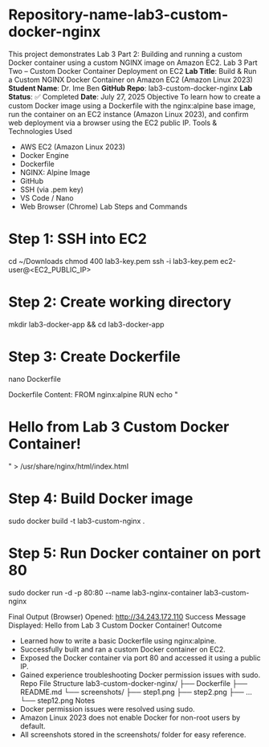 # Repository-name-lab3-custom-docker-nginx
This project demonstrates Lab 3 Part 2: Building and running a custom Docker container using a custom NGINX image on Amazon EC2.
Lab 3 Part Two – Custom Docker Container Deployment on EC2
**Lab Title**: Build & Run a Custom NGINX Docker Container on Amazon EC2 (Amazon Linux 2023)
**Student Name**: Dr. Ime Ben
**GitHub Repo**: lab3-custom-docker-nginx
**Lab Status**: ✅ Completed
**Date**: July 27, 2025
Objective
To learn how to create a custom Docker image using a Dockerfile with the nginx:alpine base image, run the container on an EC2 instance (Amazon Linux 2023), and confirm web deployment via a browser using the EC2 public IP.
Tools & Technologies Used
- AWS EC2 (Amazon Linux 2023)
- Docker Engine
- Dockerfile
- NGINX: Alpine Image
- GitHub
- SSH (via .pem key)
- VS Code / Nano
- Web Browser (Chrome)
Lab Steps and Commands

# Step 1: SSH into EC2
cd ~/Downloads
chmod 400 lab3-key.pem
ssh -i lab3-key.pem ec2-user@<EC2_PUBLIC_IP>

# Step 2: Create working directory
mkdir lab3-docker-app && cd lab3-docker-app

# Step 3: Create Dockerfile
nano Dockerfile

Dockerfile Content:
FROM nginx:alpine
RUN echo "<h1>Hello from Lab 3 Custom Docker Container!</h1>" > /usr/share/nginx/html/index.html

# Step 4: Build Docker image
sudo docker build -t lab3-custom-nginx .

# Step 5: Run Docker container on port 80
sudo docker run -d -p 80:80 --name lab3-nginx-container lab3-custom-nginx

Final Output (Browser)
Opened: http://34.243.172.110
Success Message Displayed: Hello from Lab 3 Custom Docker Container!
Outcome
- Learned how to write a basic Dockerfile using nginx:alpine.
- Successfully built and ran a custom Docker container on EC2.
- Exposed the Docker container via port 80 and accessed it using a public IP.
- Gained experience troubleshooting Docker permission issues with sudo.
Repo File Structure
lab3-custom-docker-nginx/
├── Dockerfile
├── README.md
└── screenshots/
    ├── step1.png
    ├── step2.png
    ├── ...
    └── step12.png
Notes
- Docker permission issues were resolved using sudo.
- Amazon Linux 2023 does not enable Docker for non-root users by default.
- All screenshots stored in the screenshots/ folder for easy reference.
